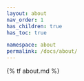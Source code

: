 ```yaml
---
layout: about
nav_order: 1
has_children: true
has_toc: true

namespace: about
permalink: /docs/about/
---
```

{% tf about.md %}